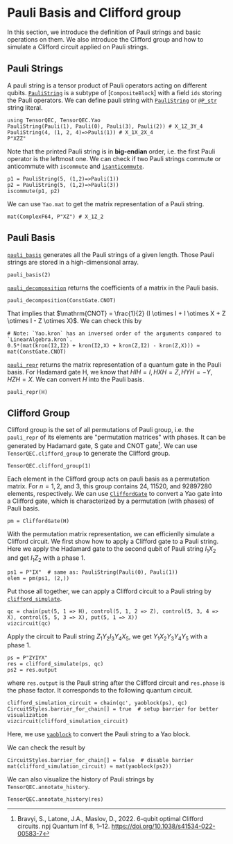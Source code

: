 # Pauli Basis and Clifford group
In this section, we introduce the definition of Pauli strings and basic operations on them. We also introduce the Clifford group and how to simulate a Clifford circuit applied on Pauli strings.

## Pauli Strings
A pauli string is a tensor product of Pauli operators acting on different qubits. [`PauliString`](@ref) is a subtype of [`CompositeBlock`] with a field `ids` storing the Pauli operators. We can define pauli string with [`PauliString`](@ref) or [`@P_str`](@ref) string literal.

```@example clifford
using TensorQEC, TensorQEC.Yao
PauliString(Pauli(1), Pauli(0), Pauli(3), Pauli(2)) # X_1Z_3Y_4
PauliString(4, (1, 2, 4)=>Pauli(1)) # X_1X_2X_4
P"XZZ"
```

Note that the printed Pauli string is in **big-endian** order, i.e. the first Pauli operator is the leftmost one.
We can check if two Pauli strings commute or anticommute with `iscommute` and [`isanticommute`](@ref).
````@example clifford
p1 = PauliString(5, (1,2)=>Pauli(1))
p2 = PauliString(5, (1,2)=>Pauli(3))
iscommute(p1, p2)
````

We can use `Yao.mat` to get the matrix representation of a Pauli string.

````@example clifford
mat(ComplexF64, P"XZ") # X_1Z_2
````

## Pauli Basis
[`pauli_basis`](@ref) generates all the Pauli strings of a given length. Those Pauli strings are stored in a high-dimensional array.

````@example clifford
pauli_basis(2)
````

[`pauli_decomposition`](@ref) returns the coefficients of a matrix in the Pauli basis.

````@example clifford
pauli_decomposition(ConstGate.CNOT)
````

That implies that $\mathrm{CNOT} = \frac{1}{2} (I \otimes I + I \otimes X + Z \otimes I - Z \otimes X)$. We can check this by

````@example clifford
# Note: `Yao.kron` has an inversed order of the arguments compared to `LinearAlgebra.kron`.
0.5*(mat(kron(I2,I2) + kron(I2,X) + kron(Z,I2) - kron(Z,X))) ≈ mat(ConstGate.CNOT)
````

[`pauli_repr`](@ref) returns the matrix representation of a quantum gate in the Pauli basis. For Hadamard gate H, we know that $HIH = I, HXH = Z, HYH = -Y, HZH = X$. We can convert $H$ into the Pauli basis.

````@example clifford
pauli_repr(H)
````

## Clifford Group
Clifford group is the set of all permutations of Pauli group, i.e. the `pauli_repr` of its elements are "permutation matrices" with phases.
It can be generated by Hadamard gate, S gate and CNOT gate[^Bravyi2022].
We can use `TensorQEC.clifford_group` to generate the Clifford group.

````@example clifford
TensorQEC.clifford_group(1)
````

Each element in the Clifford group acts on pauli basis as a permutation matrix.
For $n= 1, 2$, and $3$, this group contains $24$, $11520$, and $92897280$ elements, respectively.
We can use [`CliffordGate`](@ref) to convert a Yao gate into a Clifford gate, which is characterized by a permutation (with phases) of Pauli basis.

````@example clifford
pm = CliffordGate(H)
````

With the permutation matrix representation, we can efficienlly simulate a Clifford circuit.
We first show how to apply a Clifford gate to a Pauli string.
Here we apply the Hadamard gate to the second qubit of Pauli string $I_1X_2$ and get $I_1Z_2$ with a phase $1$.

````@example clifford
ps1 = P"IX"  # same as: PauliString(Pauli(0), Pauli(1))
elem = pm(ps1, (2,))
````

Put those all together, we can apply a Clifford circuit to a Pauli string by [`clifford_simulate`](@ref).

````@example clifford
qc = chain(put(5, 1 => H), control(5, 1, 2 => Z), control(5, 3, 4 => X), control(5, 5, 3 => X), put(5, 1 => X))
vizcircuit(qc)
````

Apply the circuit to Pauli string $Z_1Y_2I_3Y_4X_5$, we get $Y_1X_2Y_3Y_4Y_5$ with a phase $1$.

````@example clifford
ps = P"ZYIYX"
res = clifford_simulate(ps, qc)
ps2 = res.output
````

where `res.output` is the Pauli string after the Clifford circuit and `res.phase` is the phase factor. It corresponds to the following quantum circuit.

````@example clifford
clifford_simulation_circuit = chain(qc', yaoblock(ps), qc)
CircuitStyles.barrier_for_chain[] = true  # setup barrier for better visualization
vizcircuit(clifford_simulation_circuit)
````
Here, we use [`yaoblock`](@ref) to convert the Pauli string to a Yao block.

We can check the result by

```@example clifford
CircuitStyles.barrier_for_chain[] = false  # disable barrier
mat(clifford_simulation_circuit) ≈ mat(yaoblock(ps2))
```

We can also visualize the history of Pauli strings by `TensorQEC.annotate_history`.

````@example clifford
TensorQEC.annotate_history(res)
````

[^Bravyi2022]: Bravyi, S., Latone, J.A., Maslov, D., 2022. 6-qubit optimal Clifford circuits. npj Quantum Inf 8, 1–12. https://doi.org/10.1038/s41534-022-00583-7
